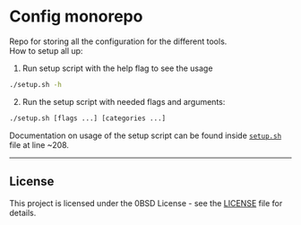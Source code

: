 # Config monorepo

Repo for storing all the configuration for the different tools.  
How to setup all up:
1. Run setup script with the help flag to see the usage
```sh
./setup.sh -h
```
2. Run the setup script with needed flags and arguments:
```sh
./setup.sh [flags ...] [categories ...]
```

Documentation on usage of the setup script can be found inside [`setup.sh`](setup.sh) file at line ~208.  
___


## License

This project is licensed under the 0BSD License - see the [LICENSE](LICENSE) file for details.  
